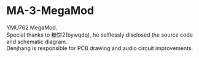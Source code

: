 # MA-3-MegaMod
 YMU762 MegaMod.  
  Special thanks to 糖饼2(bywqdq), he selflessly disclosed the source code and schematic diagram.   
  Denjhang is responsible for PCB drawing and audio circuit improvements.  
